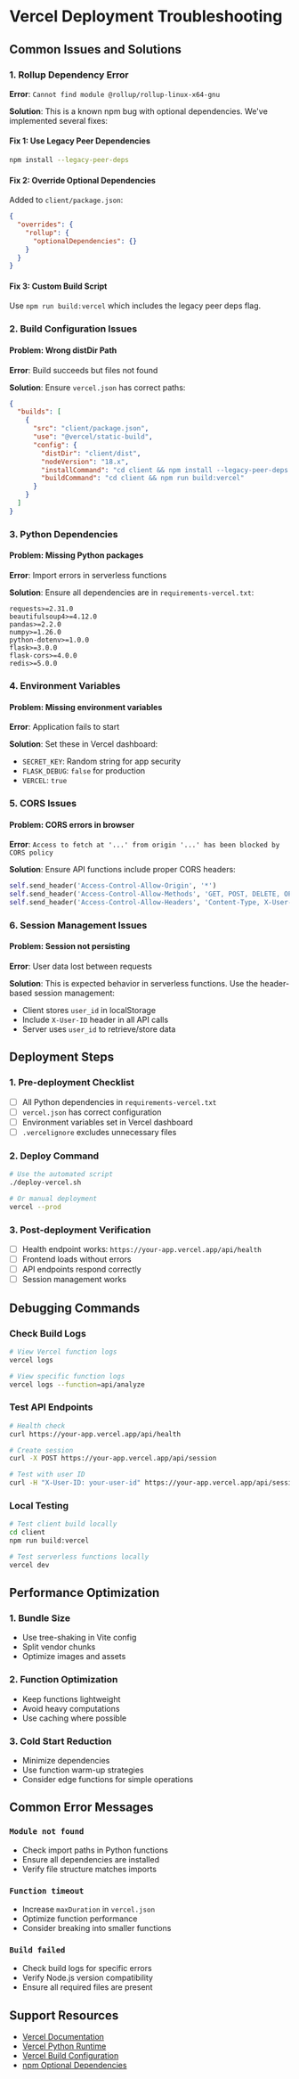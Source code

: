# Vercel Deployment Troubleshooting

## Common Issues and Solutions

### 1. Rollup Dependency Error
**Error**: `Cannot find module @rollup/rollup-linux-x64-gnu`

**Solution**: This is a known npm bug with optional dependencies. We've implemented several fixes:

#### Fix 1: Use Legacy Peer Dependencies
```bash
npm install --legacy-peer-deps
```

#### Fix 2: Override Optional Dependencies
Added to `client/package.json`:
```json
{
  "overrides": {
    "rollup": {
      "optionalDependencies": {}
    }
  }
}
```

#### Fix 3: Custom Build Script
Use `npm run build:vercel` which includes the legacy peer deps flag.

### 2. Build Configuration Issues

#### Problem: Wrong distDir Path
**Error**: Build succeeds but files not found

**Solution**: Ensure `vercel.json` has correct paths:
```json
{
  "builds": [
    {
      "src": "client/package.json",
      "use": "@vercel/static-build",
      "config": {
        "distDir": "client/dist",
        "nodeVersion": "18.x",
        "installCommand": "cd client && npm install --legacy-peer-deps --production=false",
        "buildCommand": "cd client && npm run build:vercel"
      }
    }
  ]
}
```

### 3. Python Dependencies

#### Problem: Missing Python packages
**Error**: Import errors in serverless functions

**Solution**: Ensure all dependencies are in `requirements-vercel.txt`:
```
requests>=2.31.0
beautifulsoup4>=4.12.0
pandas>=2.2.0
numpy>=1.26.0
python-dotenv>=1.0.0
flask>=3.0.0
flask-cors>=4.0.0
redis>=5.0.0
```

### 4. Environment Variables

#### Problem: Missing environment variables
**Error**: Application fails to start

**Solution**: Set these in Vercel dashboard:
- `SECRET_KEY`: Random string for app security
- `FLASK_DEBUG`: `false` for production
- `VERCEL`: `true`

### 5. CORS Issues

#### Problem: CORS errors in browser
**Error**: `Access to fetch at '...' from origin '...' has been blocked by CORS policy`

**Solution**: Ensure API functions include proper CORS headers:
```python
self.send_header('Access-Control-Allow-Origin', '*')
self.send_header('Access-Control-Allow-Methods', 'GET, POST, DELETE, OPTIONS')
self.send_header('Access-Control-Allow-Headers', 'Content-Type, X-User-ID')
```

### 6. Session Management Issues

#### Problem: Session not persisting
**Error**: User data lost between requests

**Solution**: This is expected behavior in serverless functions. Use the header-based session management:
- Client stores `user_id` in localStorage
- Include `X-User-ID` header in all API calls
- Server uses `user_id` to retrieve/store data

## Deployment Steps

### 1. Pre-deployment Checklist
- [ ] All Python dependencies in `requirements-vercel.txt`
- [ ] `vercel.json` has correct configuration
- [ ] Environment variables set in Vercel dashboard
- [ ] `.vercelignore` excludes unnecessary files

### 2. Deploy Command
```bash
# Use the automated script
./deploy-vercel.sh

# Or manual deployment
vercel --prod
```

### 3. Post-deployment Verification
- [ ] Health endpoint works: `https://your-app.vercel.app/api/health`
- [ ] Frontend loads without errors
- [ ] API endpoints respond correctly
- [ ] Session management works

## Debugging Commands

### Check Build Logs
```bash
# View Vercel function logs
vercel logs

# View specific function logs
vercel logs --function=api/analyze
```

### Test API Endpoints
```bash
# Health check
curl https://your-app.vercel.app/api/health

# Create session
curl -X POST https://your-app.vercel.app/api/session

# Test with user ID
curl -H "X-User-ID: your-user-id" https://your-app.vercel.app/api/session
```

### Local Testing
```bash
# Test client build locally
cd client
npm run build:vercel

# Test serverless functions locally
vercel dev
```

## Performance Optimization

### 1. Bundle Size
- Use tree-shaking in Vite config
- Split vendor chunks
- Optimize images and assets

### 2. Function Optimization
- Keep functions lightweight
- Avoid heavy computations
- Use caching where possible

### 3. Cold Start Reduction
- Minimize dependencies
- Use function warm-up strategies
- Consider edge functions for simple operations

## Common Error Messages

### `Module not found`
- Check import paths in Python functions
- Ensure all dependencies are installed
- Verify file structure matches imports

### `Function timeout`
- Increase `maxDuration` in `vercel.json`
- Optimize function performance
- Consider breaking into smaller functions

### `Build failed`
- Check build logs for specific errors
- Verify Node.js version compatibility
- Ensure all required files are present

## Support Resources

- [Vercel Documentation](https://vercel.com/docs)
- [Vercel Python Runtime](https://vercel.com/docs/functions/serverless-functions/runtimes/python)
- [Vercel Build Configuration](https://vercel.com/docs/build-step)
- [npm Optional Dependencies](https://docs.npmjs.com/cli/v8/configuring-npm/package-json#optionaldependencies) 